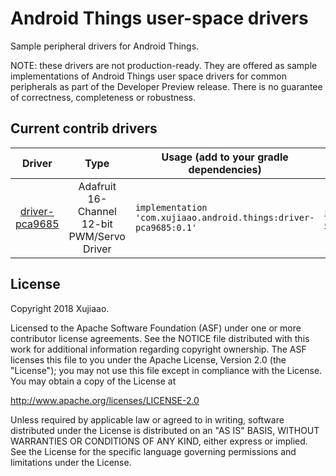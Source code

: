 # Android Things user-space drivers

Sample peripheral drivers for Android Things.

NOTE: these drivers are not production-ready. They are offered as sample implementations of Android Things user space 
drivers for common peripherals as part of the Developer Preview release. There is no guarantee of correctness, 
completeness or robustness.


<!--
## How to use a driver

For your convenience, drivers in this repository are also published to JCenter as Maven artifacts. Look at their 
artifact and group ID in their build.gradle and add them as dependencies to your own project.

For example, to use the `pca9685` driver, version `0.1`, simply add the line below to your project's `build.gradle`:

```
dependencies {
    implementation 'com.xujiaao.android.things:driver-pca9685:0.1'
}
```
-->


## Current contrib drivers

<!-- DRIVER_LIST_START -->
Driver | Type | Usage (add to your gradle dependencies) | Note
:---:|:---:| --- | ---
[driver-pca9685](driver-pca9685/pca9685) | Adafruit 16-Channel 12-bit PWM/Servo Driver | `implementation 'com.xujiaao.android.things:driver-pca9685:0.1'` |  [sample](driver-pca9685/pca9685-sample) [changelog](driver-pca9685/pca9685/CHANGELOG.md)
<!-- DRIVER_LIST_END -->


## License

Copyright 2018 Xujiaao.

Licensed to the Apache Software Foundation (ASF) under one or more contributor license agreements. See the NOTICE file distributed with this work for additional information regarding copyright ownership. The ASF licenses this file to you under the Apache License, Version 2.0 (the "License"); you may not use this file except in compliance with the License. You may obtain a copy of the License at

http://www.apache.org/licenses/LICENSE-2.0

Unless required by applicable law or agreed to in writing, software distributed under the License is distributed on an "AS IS" BASIS, WITHOUT WARRANTIES OR CONDITIONS OF ANY KIND, either express or implied. See the License for the specific language governing permissions and limitations under the License.